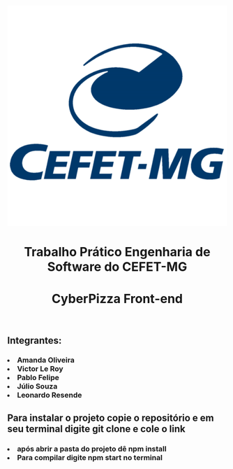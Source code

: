<center>
  
![](./src/logo-cefet.png)

</center>
  <h1 align="center">Trabalho Prático Engenharia de Software do CEFET-MG  </h1>
  <h1 align="center"> CyberPizza Front-end</h1>
<br />
<h2> Integrantes:</h2>

<h3>
<li>Amanda Oliveira </li>
<li>Victor Le Roy </li>
<li>Pablo Felipe</li>
<li>Júlio Souza</li>
<li>Leonardo Resende</li>
</h3>

<h2>Para instalar o projeto copie o repositório e em seu terminal digite git clone e cole o link</h2>
<h3>
<li> após abrir a pasta do projeto dê npm install </li>
<li> Para compilar digite npm start no terminal</li>
</h3>
